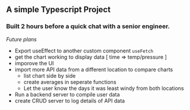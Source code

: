 ## A simple Typescript Project

### Built 2 hours before a quick chat with a senior engineer.
*Future plans*
- Export useEffect to another custom component ```useFetch```
- get the chart working to display data [ time => temp/pressure ]
- imporove the UI
- import more API data from a different location to compare charts
    - list chart side by side
    - create averages in seperate functions
    - Let the user know the days it was least windy from both locations
- Run a backend server to compile user data
- create CRUD server to log details of API data 